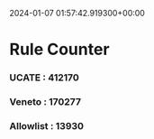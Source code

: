 2024-01-07 01:57:42.919300+00:00
# Rule Counter 
 ### UCATE : 412170

 ### Veneto : 170277

 ### Allowlist : 13930